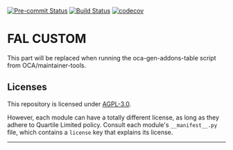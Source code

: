 
<!-- /!\ Non OCA Context : Set here the badge of your runbot / runboat instance. -->
[![Pre-commit Status](https://github.com/qrtl/fal-custom/actions/workflows/pre-commit.yml/badge.svg?branch=16.0)](https://github.com/qrtl/fal-custom/actions/workflows/pre-commit.yml?query=branch%3A16.0)
[![Build Status](https://github.com/qrtl/fal-custom/actions/workflows/test.yml/badge.svg?branch=16.0)](https://github.com/qrtl/fal-custom/actions/workflows/test.yml?query=branch%3A16.0)
[![codecov](https://codecov.io/gh/qrtl/fal-custom/branch/16.0/graph/badge.svg)](https://codecov.io/gh/qrtl/fal-custom)
<!-- /!\ Non OCA Context : Set here the badge of your translation instance. -->

<!-- /!\ do not modify above this line -->

# FAL CUSTOM



<!-- /!\ do not modify below this line -->

<!-- prettier-ignore-start -->

[//]: # (addons)

This part will be replaced when running the oca-gen-addons-table script from OCA/maintainer-tools.

[//]: # (end addons)

<!-- prettier-ignore-end -->

## Licenses

This repository is licensed under [AGPL-3.0](LICENSE).

However, each module can have a totally different license, as long as they adhere to Quartile Limited
policy. Consult each module's `__manifest__.py` file, which contains a `license` key
that explains its license.

----
<!-- /!\ Non OCA Context : Set here the full description of your organization. -->
